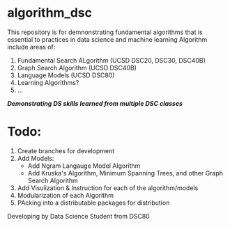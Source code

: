 # algorithm_dsc
This repository is for demnonstrating fundamental algorithms that is essential to practices in data science and machine learning
Algorithm include areas of:
1. Fundamental Search ALgorithm (UCSD DSC20, DSC30, DSC40B)
2. Graph Search Algorithm (UCSD DSC40B)
3. Language Models (UCSD DSC80)
4. Learning Algorithms?
5. ...

***Demonstrating DS skills learned from multiple DSC classes***

# Todo:
1. Create branches for development
2. Add Models:
   - Add Ngram Langauge Model Algorithm
   - Add Kruska's Algorithm, Minimum Spanning Trees, and other Graph Search Algorithm
4. Add Visulization & Instruction for each of the algorithm/models
5. Modularization of each Algorithm
6. PAcking into a distributable packages for distribution

Developing by Data Science Student from DSC80
